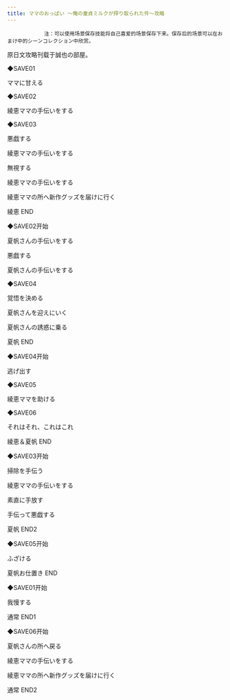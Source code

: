 ```yaml
---
title: ママのおっぱい ～俺の童貞ミルクが搾り取られた件～攻略
---
```


                注：可以使用场景保存技能将自己喜爱的场景保存下来。保存后的场景可以在おまけ中的シーンコレクション中欣赏。

原日文攻略刊载于誠也の部屋。



◆SAVE01

ママに甘える

◆SAVE02

綾恵ママの手伝いをする

◆SAVE03

悪戯する

綾恵ママの手伝いをする

無視する

綾恵ママの手伝いをする

綾恵ママの所へ新作グッズを届けに行く



綾恵 END



◆SAVE02开始

夏帆さんの手伝いをする

悪戯する

夏帆さんの手伝いをする

◆SAVE04

覚悟を決める

夏帆さんを迎えにいく

夏帆さんの誘惑に乗る



夏帆 END



◆SAVE04开始

逃げ出す

◆SAVE05

綾恵ママを助ける

◆SAVE06

それはそれ、これはこれ



綾恵＆夏帆 END



◆SAVE03开始

掃除を手伝う

綾恵ママの手伝いをする

素直に手放す

手伝って悪戯する



夏帆 END2



◆SAVE05开始

ふざける



夏帆お仕置き END



◆SAVE01开始

我慢する



通常 END1



◆SAVE06开始

夏帆さんの所へ戻る

綾恵ママの手伝いをする

綾恵ママの所へ新作グッズを届けに行く



通常 END2


              
